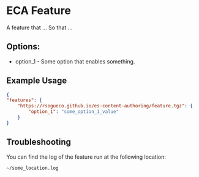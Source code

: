 
# ECA Feature

A feature that ...
So that ...

## Options:

* option_1 - Some option that enables something.

## Example Usage

```json
{
"features": {
    "https://rsogueco.github.io/es-content-authoring/feature.tgz": {
        "option_1": "some_option_1_value"
    }
}
```


## Troubleshooting

You can find the log of the feature run at the following location:
```
~/some_location.log
```
